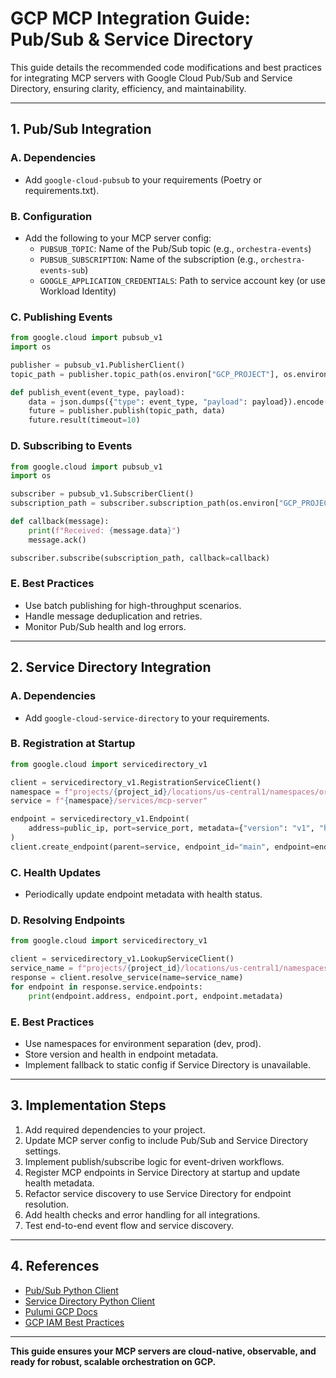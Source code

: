 # GCP MCP Integration Guide: Pub/Sub & Service Directory

This guide details the recommended code modifications and best practices for integrating MCP servers with Google Cloud Pub/Sub and Service Directory, ensuring clarity, efficiency, and maintainability.

---

## 1. Pub/Sub Integration

### **A. Dependencies**
- Add `google-cloud-pubsub` to your requirements (Poetry or requirements.txt).

### **B. Configuration**
- Add the following to your MCP server config:
  - `PUBSUB_TOPIC`: Name of the Pub/Sub topic (e.g., `orchestra-events`)
  - `PUBSUB_SUBSCRIPTION`: Name of the subscription (e.g., `orchestra-events-sub`)
  - `GOOGLE_APPLICATION_CREDENTIALS`: Path to service account key (or use Workload Identity)

### **C. Publishing Events**
```python
from google.cloud import pubsub_v1
import os

publisher = pubsub_v1.PublisherClient()
topic_path = publisher.topic_path(os.environ["GCP_PROJECT"], os.environ["PUBSUB_TOPIC"])

def publish_event(event_type, payload):
    data = json.dumps({"type": event_type, "payload": payload}).encode("utf-8")
    future = publisher.publish(topic_path, data)
    future.result(timeout=10)
```

### **D. Subscribing to Events**
```python
from google.cloud import pubsub_v1
import os

subscriber = pubsub_v1.SubscriberClient()
subscription_path = subscriber.subscription_path(os.environ["GCP_PROJECT"], os.environ["PUBSUB_SUBSCRIPTION"])

def callback(message):
    print(f"Received: {message.data}")
    message.ack()

subscriber.subscribe(subscription_path, callback=callback)
```

### **E. Best Practices**
- Use batch publishing for high-throughput scenarios.
- Handle message deduplication and retries.
- Monitor Pub/Sub health and log errors.

---

## 2. Service Directory Integration

### **A. Dependencies**
- Add `google-cloud-service-directory` to your requirements.

### **B. Registration at Startup**
```python
from google.cloud import servicedirectory_v1

client = servicedirectory_v1.RegistrationServiceClient()
namespace = f"projects/{project_id}/locations/us-central1/namespaces/orchestra"
service = f"{namespace}/services/mcp-server"

endpoint = servicedirectory_v1.Endpoint(
    address=public_ip, port=service_port, metadata={"version": "v1", "health": "healthy"}
)
client.create_endpoint(parent=service, endpoint_id="main", endpoint=endpoint)
```

### **C. Health Updates**
- Periodically update endpoint metadata with health status.

### **D. Resolving Endpoints**
```python
from google.cloud import servicedirectory_v1

client = servicedirectory_v1.LookupServiceClient()
service_name = f"projects/{project_id}/locations/us-central1/namespaces/orchestra/services/mcp-server"
response = client.resolve_service(name=service_name)
for endpoint in response.service.endpoints:
    print(endpoint.address, endpoint.port, endpoint.metadata)
```

### **E. Best Practices**
- Use namespaces for environment separation (dev, prod).
- Store version and health in endpoint metadata.
- Implement fallback to static config if Service Directory is unavailable.

---

## 3. Implementation Steps

1. Add required dependencies to your project.
2. Update MCP server config to include Pub/Sub and Service Directory settings.
3. Implement publish/subscribe logic for event-driven workflows.
4. Register MCP endpoints in Service Directory at startup and update health metadata.
5. Refactor service discovery to use Service Directory for endpoint resolution.
6. Add health checks and error handling for all integrations.
7. Test end-to-end event flow and service discovery.

---

## 4. References

- [Pub/Sub Python Client](https://cloud.google.com/pubsub/docs/publisher)
- [Service Directory Python Client](https://cloud.google.com/service-directory/docs/reference/libraries)
- [Pulumi GCP Docs](https://www.pulumi.com/registry/packages/gcp/)
- [GCP IAM Best Practices](https://cloud.google.com/iam/docs/least-privilege)

---

**This guide ensures your MCP servers are cloud-native, observable, and ready for robust, scalable orchestration on GCP.**